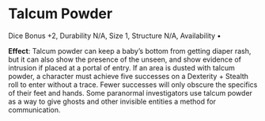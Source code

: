 # Talcum Powder

Dice Bonus +2, Durability N/A, Size 1, Structure N/A, Availability •

**Effect**: Talcum powder can keep a baby’s bottom from
getting diaper rash, but it can also show the presence of the
unseen, and show evidence of intrusion if placed at a portal
of entry. If an area is dusted with talcum powder, a character
must achieve five successes on a Dexterity + Stealth roll to
enter without a trace. Fewer successes will only obscure the
specifics of their feet and hands. Some paranormal investigators use talcum powder as a way to give ghosts and other
invisible entities a method for communication. 
